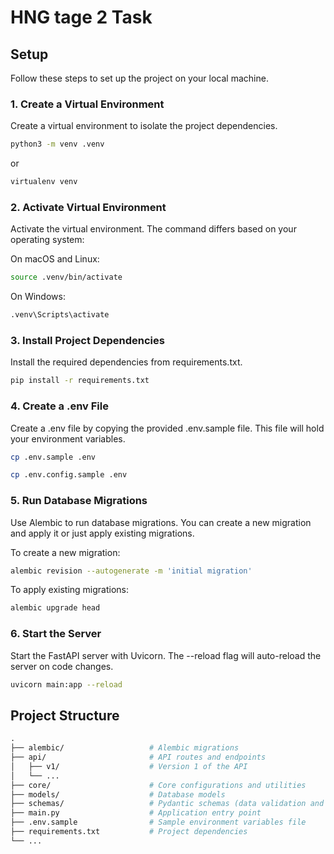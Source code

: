 # HNG tage 2 Task

## Setup

Follow these steps to set up the project on your local machine.

### 1. Create a Virtual Environment

Create a virtual environment to isolate the project dependencies.

```sh
python3 -m venv .venv
```
or

```sh
virtualenv venv
```

### 2. Activate Virtual Environment

Activate the virtual environment. The command differs based on your operating system:

On macOS and Linux:
```sh
source .venv/bin/activate
```

On Windows:
```sh
.venv\Scripts\activate
```

### 3. Install Project Dependencies

Install the required dependencies from requirements.txt.

```sh
pip install -r requirements.txt
```

### 4. Create a .env File 

Create a .env file by copying the provided .env.sample file. This file will hold your environment variables.

```sh
cp .env.sample .env
```

```sh
cp .env.config.sample .env
```
### 5. Run Database Migrations

Use Alembic to run database migrations. You can create a new migration and apply it or just apply existing migrations.

To create a new migration:
```sh
alembic revision --autogenerate -m 'initial migration'
```

To apply existing migrations:
```sh
alembic upgrade head
```

### 6. Start the Server

Start the FastAPI server with Uvicorn. The --reload flag will auto-reload the server on code changes.

```sh
uvicorn main:app --reload
```


## Project Structure

```graphql
.
├── alembic/                   # Alembic migrations
├── api/                       # API routes and endpoints
│   ├── v1/                    # Version 1 of the API
│   └── ...
├── core/                      # Core configurations and utilities
├── models/                    # Database models
├── schemas/                   # Pydantic schemas (data validation and serialization)
├── main.py                    # Application entry point
├── .env.sample                # Sample environment variables file
├── requirements.txt           # Project dependencies
└── ...
```

